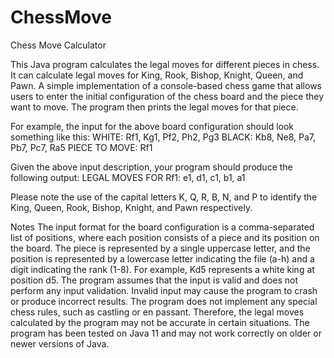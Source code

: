 # ChessMove

Chess Move Calculator

This Java program calculates the legal moves for different pieces in chess. It can calculate legal moves for King, Rook, Bishop, Knight, Queen, and Pawn. A simple implementation of a console-based chess game that allows users to enter the initial configuration of the chess board and the piece they want to move. The program then prints the legal moves for that piece.


For example, the input for the above board configuration should look
something like this:
WHITE: Rf1, Kg1, Pf2, Ph2, Pg3
BLACK: Kb8, Ne8, Pa7, Pb7, Pc7, Ra5
PIECE TO MOVE: Rf1

Given the above input description, your program should produce the following output:
LEGAL MOVES FOR Rf1: e1, d1, c1, b1, a1

Please note the use of the capital letters K, Q, R, B, N, and P to identify the King, Queen, Rook, Bishop, Knight, and Pawn respectively.


Notes
The input format for the board configuration is a comma-separated list of positions, where each position consists of a piece and its position on the board. The piece is represented by a single uppercase letter, and the position is represented by a lowercase letter indicating the file (a-h) and a digit indicating the rank (1-8). For example, Kd5 represents a white king at position d5.
The program assumes that the input is valid and does not perform any input validation. Invalid input may cause the program to crash or produce incorrect results.
The program does not implement any special chess rules, such as castling or en passant. Therefore, the legal moves calculated by the program may not be accurate in certain situations.
The program has been tested on Java 11 and may not work correctly on older or newer versions of Java.
